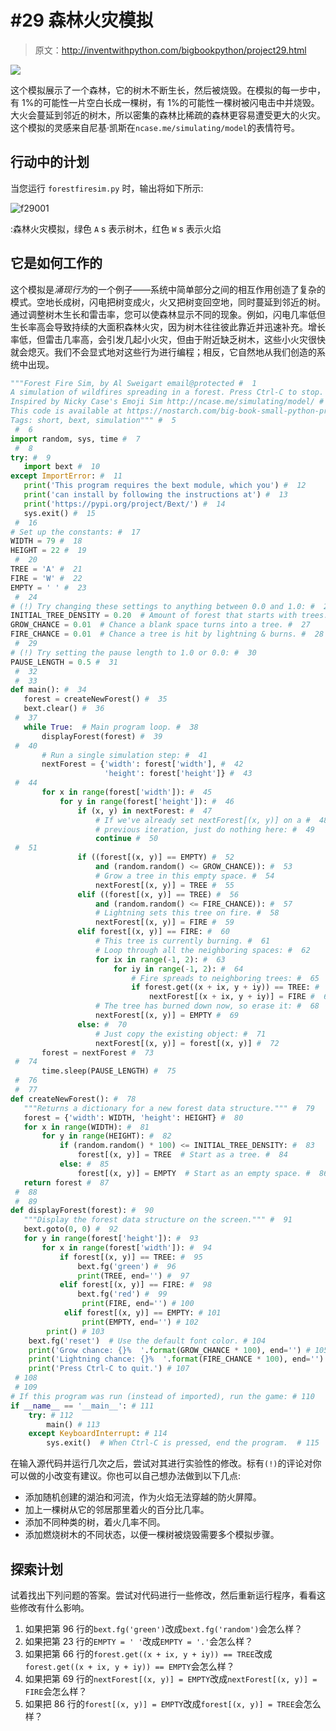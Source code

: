 # #29 森林火灾模拟

> 原文：<http://inventwithpython.com/bigbookpython/project29.html>

![](img/9d995d63aaead72cad01120081eb8f75.png)

这个模拟展示了一个森林，它的树木不断生长，然后被烧毁。在模拟的每一步中，有 1%的可能性一片空白长成一棵树，有 1%的可能性一棵树被闪电击中并烧毁。大火会蔓延到邻近的树木，所以密集的森林比稀疏的森林更容易遭受更大的火灾。这个模拟的灵感来自尼基·凯斯在`ncase.me/simulating/model`的表情符号。

## 行动中的计划

当您运行 `forestfiresim.py` 时，输出将如下所示:

![f29001](img/14feccd29b86617354c4fd6ea863f621.png)

:森林火灾模拟，绿色 `A` s 表示树木，红色 `W` s 表示火焰

## 它是如何工作的

这个模拟是*涌现行为*的一个例子——系统中简单部分之间的相互作用创造了复杂的模式。空地长成树，闪电把树变成火，火又把树变回空地，同时蔓延到邻近的树。通过调整树木生长和雷击率，您可以使森林显示不同的现象。例如，闪电几率低但生长率高会导致持续的大面积森林火灾，因为树木往往彼此靠近并迅速补充。增长率低，但雷击几率高，会引发几起小火灾，但由于附近缺乏树木，这些小火灾很快就会熄灭。我们不会显式地对这些行为进行编程；相反，它自然地从我们创造的系统中出现。

```py
"""Forest Fire Sim, by Al Sweigart email@protected #  1
A simulation of wildfires spreading in a forest. Press Ctrl-C to stop. #  2
Inspired by Nicky Case's Emoji Sim http://ncase.me/simulating/model/ #  3
This code is available at https://nostarch.com/big-book-small-python-programming #  4
Tags: short, bext, simulation""" #  5
 #  6
import random, sys, time #  7
 #  8
try: #  9
   import bext #  10
except ImportError: #  11
   print('This program requires the bext module, which you') #  12
   print('can install by following the instructions at') #  13
   print('https://pypi.org/project/Bext/') #  14
   sys.exit() #  15
 #  16
# Set up the constants: #  17
WIDTH = 79 #  18
HEIGHT = 22 #  19
 #  20
TREE = 'A' #  21
FIRE = 'W' #  22
EMPTY = ' ' #  23
 #  24
# (!) Try changing these settings to anything between 0.0 and 1.0: #  25
INITIAL_TREE_DENSITY = 0.20  # Amount of forest that starts with trees. #  26
GROW_CHANCE = 0.01  # Chance a blank space turns into a tree. #  27
FIRE_CHANCE = 0.01  # Chance a tree is hit by lightning & burns. #  28
 #  29
# (!) Try setting the pause length to 1.0 or 0.0: #  30
PAUSE_LENGTH = 0.5 #  31
 #  32
 #  33
def main(): #  34
   forest = createNewForest() #  35
   bext.clear() #  36
 #  37
   while True:  # Main program loop. #  38
       displayForest(forest) #  39
 #  40
       # Run a single simulation step: #  41
       nextForest = {'width': forest['width'], #  42
                     'height': forest['height']} #  43
 #  44
       for x in range(forest['width']): #  45
           for y in range(forest['height']): #  46
               if (x, y) in nextForest: #  47
                   # If we've already set nextForest[(x, y)] on a #  48
                   # previous iteration, just do nothing here: #  49
                   continue #  50
 #  51
               if ((forest[(x, y)] == EMPTY) #  52
                   and (random.random() <= GROW_CHANCE)): #  53
                   # Grow a tree in this empty space. #  54
                   nextForest[(x, y)] = TREE #  55
               elif ((forest[(x, y)] == TREE) #  56
                   and (random.random() <= FIRE_CHANCE)): #  57
                   # Lightning sets this tree on fire. #  58
                   nextForest[(x, y)] = FIRE #  59
               elif forest[(x, y)] == FIRE: #  60
                   # This tree is currently burning. #  61
                   # Loop through all the neighboring spaces: #  62
                   for ix in range(-1, 2): #  63
                       for iy in range(-1, 2): #  64
                           # Fire spreads to neighboring trees: #  65
                           if forest.get((x + ix, y + iy)) == TREE: #  66
                               nextForest[(x + ix, y + iy)] = FIRE #  67
                   # The tree has burned down now, so erase it: #  68
                   nextForest[(x, y)] = EMPTY #  69
               else: #  70
                   # Just copy the existing object: #  71
                   nextForest[(x, y)] = forest[(x, y)] #  72
       forest = nextForest #  73
 #  74
       time.sleep(PAUSE_LENGTH) #  75
 #  76
 #  77
def createNewForest(): #  78
   """Returns a dictionary for a new forest data structure.""" #  79
   forest = {'width': WIDTH, 'height': HEIGHT} #  80
   for x in range(WIDTH): #  81
       for y in range(HEIGHT): #  82
           if (random.random() * 100) <= INITIAL_TREE_DENSITY: #  83
               forest[(x, y)] = TREE  # Start as a tree. #  84
           else: #  85
               forest[(x, y)] = EMPTY  # Start as an empty space. #  86
   return forest #  87
 #  88
 #  89
def displayForest(forest): #  90
   """Display the forest data structure on the screen.""" #  91
   bext.goto(0, 0) #  92
   for y in range(forest['height']): #  93
       for x in range(forest['width']): #  94
           if forest[(x, y)] == TREE: #  95
               bext.fg('green') #  96
               print(TREE, end='') #  97
           elif forest[(x, y)] == FIRE: #  98
               bext.fg('red') #  99
                print(FIRE, end='') # 100
            elif forest[(x, y)] == EMPTY: # 101
                print(EMPTY, end='') # 102
        print() # 103
    bext.fg('reset')  # Use the default font color. # 104
    print('Grow chance: {}%  '.format(GROW_CHANCE * 100), end='') # 105
    print('Lightning chance: {}%  '.format(FIRE_CHANCE * 100), end='') # 106
    print('Press Ctrl-C to quit.') # 107
 # 108
 # 109
# If this program was run (instead of imported), run the game: # 110
if __name__ == '__main__': # 111
    try: # 112
        main() # 113
    except KeyboardInterrupt: # 114
        sys.exit()  # When Ctrl-C is pressed, end the program.  # 115
```

在输入源代码并运行几次之后，尝试对其进行实验性的修改。标有`(!)`的评论对你可以做的小改变有建议。你也可以自己想办法做到以下几点:

*   添加随机创建的湖泊和河流，作为火焰无法穿越的防火屏障。
*   加上一棵树从它的邻居那里着火的百分比几率。
*   添加不同种类的树，着火几率不同。
*   添加燃烧树木的不同状态，以便一棵树被烧毁需要多个模拟步骤。

## 探索计划

试着找出下列问题的答案。尝试对代码进行一些修改，然后重新运行程序，看看这些修改有什么影响。

1.  如果把第 96 行的`bext.fg('green')`改成`bext.fg('random')`会怎么样？
2.  如果把第 23 行的`EMPTY = ' '`改成`EMPTY = '.'`会怎么样？
3.  如果把第 66 行的`forest.get((x + ix, y + iy)) == TREE`改成`forest.get((x + ix, y + iy)) == EMPTY`会怎么样？
4.  如果把第 69 行的`nextForest[(x, y)] = EMPTY`改成`nextForest[(x, y)] = FIRE`会怎么样？
5.  如果把 86 行的`forest[(x, y)] = EMPTY`改成`forest[(x, y)] = TREE`会怎么样？